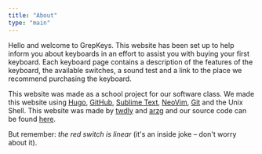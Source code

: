 ```yaml
---
title: "About"
type: "main"
---
```


Hello and welcome to GrepKeys.
This website has been set up to help inform you about keyboards in an effort to assist you with buying your first keyboard. Each keyboard page contains a description of the features of the keyboard, the available switches, a sound test and a link to the place we recommend purchasing the keyboard.

This website was made as a school project for our software class. We made this website using [Hugo](https://gohugo.io/), [GitHub](https://github.com), [Sublime Text](https://www.sublimetext.com/), [NeoVim](https://neovim.io/), [Git](https://git-scm.com/) and the Unix Shell. This website was made by [twdly](https://github.com/twdly) and [arzg](https://github.com/arzg) and our source code can be found [here](https://github.com/grepkeys/website).

But remember: *the red switch is linear* (it's an inside joke – don't worry about it).
